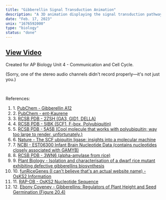 ```yaml
---
title: "Gibberellin Signal Transduction Animation"
description: "A 3D animation displaying the signal transduction pathway of gibberellin, a ligand important in plant growth. Molecular models are extracted from x-ray crystallography in PyMOL."
date: "Feb. 17, 2023"
unix: "1676592000"
type: "biology"
status: "done"
---
```


## <div class="link">[View Video](https://drive.google.com/file/d/1gMaA7KSYBmabOV5tulFCJlSb4RaeIVkm/view?usp=sharing)</div>

Created for AP Biology Unit 4 - Communication and Cell Cycle.

(Sorry, one of the stereo audio channels didn't record properly—it's not just you.)

<br>

References:

<div class="link">

1. $1.\:$[PubChem - Gibberellin A12](https://pubchem.ncbi.nlm.nih.gov/compound/Gibberellin-A12)
2. $2.\:$[PubChem - ent-Kaurene](https://pubchem.ncbi.nlm.nih.gov/compound/ent-Kaurene)
3. $3.\:$[RCSB PDB - 2ZSH (GA3, GID1, DELLA)](https://www.rcsb.org/structure/2zsh)
4. $4.\:$[RCSB PDB - 5IBK (SCF1, F-box, Polyubiquitin)](https://www.rcsb.org/structure/5IBK)
5. $5.\:$[RCSB PDB - 5A5B (Cool molecule that works with polyubiquitin; way too large to render, unfortunately.)](https://www.rcsb.org/structure/5A5B)
6. $6.\:$[Nature - The SCF ubiquitin ligase: insights into a molecular machine](https://www.nature.com/articles/nrm1471)
7. $7.\:$[NCBI - EST06300 Infant Brain Nucleotide Data (contains nucleotides closely associated with GAMYB)](https://www.ncbi.nlm.nih.gov/nuccore/T08409)
8. $8.\:$[RCSB PDB - 3WN6 (alpha-amylase from rice)](https://www.rcsb.org/structure/3wn6)
9. $9.\:$[Plant Biology - Isolation and characterisation of a dwarf rice mutant exhibiting defective gibberellins biosynthesis](https://pubmed.ncbi.nlm.nih.gov/23944972/)
10. $10.\:$[funRiceGenes (I can't believe that's an actual website name) - OsKS2 Information](https://funricegenes.github.io/KS2~OsKS2~OsKSL2/)
11. $11.\:$[RAP-DB - OsKS2 Nucleotide Sequence](https://rapdb.dna.affrc.go.jp/locus/?name=Os04g0612000)
12. $12.\:$[Ebony Coveney - Gibberellins: Regulators of Plant Height and Seed Germination (Figure 20.4)](https://slideplayer.com/slide/3852405/)

</div>

